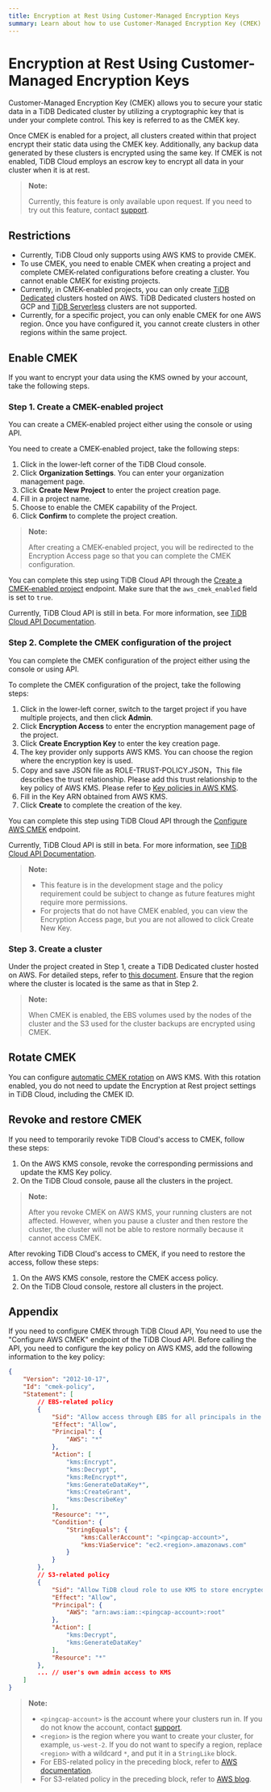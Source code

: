 ```yaml
---
title: Encryption at Rest Using Customer-Managed Encryption Keys
summary: Learn about how to use Customer-Managed Encryption Key (CMEK) in TiDB Cloud.
---
```


# Encryption at Rest Using Customer-Managed Encryption Keys

Customer-Managed Encryption Key (CMEK) allows you to secure your static data in a TiDB Dedicated cluster by utilizing a cryptographic key that is under your complete control. This key is referred to as the CMEK key.

Once CMEK is enabled for a project, all clusters created within that project encrypt their static data using the CMEK key. Additionally, any backup data generated by these clusters is encrypted using the same key. If CMEK is not enabled, TiDB Cloud employs an escrow key to encrypt all data in your cluster when it is at rest.

> **Note:**
>
> Currently, this feature is only available upon request. If you need to try out this feature, contact [support](/tidb-cloud/tidb-cloud-support.md).

## Restrictions

- Currently, TiDB Cloud only supports using AWS KMS to provide CMEK.
- To use CMEK, you need to enable CMEK when creating a project and complete CMEK-related configurations before creating a cluster. You cannot enable CMEK for existing projects.
- Currently, in CMEK-enabled projects, you can only create [TiDB Dedicated](/tidb-cloud/select-cluster-tier.md#tidb-dedicated) clusters hosted on AWS. TiDB Dedicated clusters hosted on GCP and [TiDB Serverless](/tidb-cloud/select-cluster-tier.md#tidb-serverless) clusters are not supported.
- Currently, for a specific project, you can only enable CMEK for one AWS region. Once you have configured it, you cannot create clusters in other regions within the same project.

## Enable CMEK

If you want to encrypt your data using the KMS owned by your account, take the following steps.

### Step 1. Create a CMEK-enabled project

You can create a CMEK-enabled project either using the console or using API.

<SimpleTab groupId="method">
<div label="Use Console" value="console">

You need to create a CMEK-enabled project, take the following steps:

1. Click <MDSvgIcon name="icon-top-organization" /> in the lower-left corner of the TiDB Cloud console.
2. Click **Organization Settings**. You can enter your organization management page.
3. Click **Create New Project** to enter the project creation page.
4. Fill in a project name.
5. Choose to enable the CMEK capability of the Project.
6. Click **Confirm** to complete the project creation.

> **Note:**
>
> After creating a CMEK-enabled project, you will be redirected to the Encryption Access page so that you can complete the CMEK configuration.

</div>
<div label="Use API" value="api">

You can complete this step using TiDB Cloud API through the [Create a CMEK-enabled project](https://docs.pingcap.com/tidbcloud/api/v1beta#tag/Project/operation/CreateProject) endpoint. Make sure that the `aws_cmek_enabled` field is set to `true`.

Currently, TiDB Cloud API is still in beta. For more information, see [TiDB Cloud API Documentation](https://docs.pingcap.com/tidbcloud/api/v1beta).

</div>
</SimpleTab>

### Step 2. Complete the CMEK configuration of the project

You can complete the CMEK configuration of the project either using the console or using API.

<SimpleTab groupId="method">
<div label="Use Console" value="console">

To complete the CMEK configuration of the project, take the following steps:

1.  Click <MDSvgIcon name="icon-left-projects" /> in the lower-left corner, switch to the target project if you have multiple projects, and then click **Admin**.
2. Click **Encryption Access** to enter the encryption management page of the project.
3. Click **Create Encryption Key** to enter the key creation page.
4. The key provider only supports AWS KMS. You can choose the region where the encryption key is used.
5. Copy and save JSON file as ROLE-TRUST-POLICY.JSON，This file describes the trust relationship. Please add this trust relationship to the key policy of AWS KMS. Please refer to [Key policies in AWS KMS](https://docs.aws.amazon.com/zh_cn/kms/latest/developerguide/key-policies.html).
6. Fill in the Key ARN obtained from AWS KMS.
7. Click **Create** to complete the creation of the key.

</div>
<div label="Use API" value="api">

You can complete this step using TiDB Cloud API through the [Configure AWS CMEK](https://docs.pingcap.com/tidbcloud/api/v1beta#tag/Cluster/operation/CreateAwsCmek) endpoint.

Currently, TiDB Cloud API is still in beta. For more information, see [TiDB Cloud API Documentation](https://docs.pingcap.com/tidbcloud/api/v1beta).

</div>
</SimpleTab>

> **Note:**
>
> - This feature is in the development stage and the policy requirement could be subject to change as future features might require more permissions. 
> - For projects that do not have CMEK enabled, you can view the Encryption Access page, but you are not allowed to click Create New Key.

### Step 3. Create a cluster

Under the project created in Step 1, create a TiDB Dedicated cluster hosted on AWS. For detailed steps, refer to [this document](https://docs.pingcap.com/tidbcloud/create-tidb-cluster). Ensure that the region where the cluster is located is the same as that in Step 2.

> **Note:**
>
> When CMEK is enabled, the EBS volumes used by the nodes of the cluster and the S3 used for the cluster backups are encrypted using CMEK.

## Rotate CMEK

You can configure [automatic CMEK rotation](http://docs.aws.amazon.com/kms/latest/developerguide/rotate-keys.html) on AWS KMS. With this rotation enabled, you do not need to update the Encryption at Rest project settings in TiDB Cloud, including the CMEK ID.

## Revoke and restore CMEK

If you need to temporarily revoke TiDB Cloud's access to CMEK, follow these steps:

1. On the AWS KMS console, revoke the corresponding permissions and update the KMS Key policy.
2. On the TiDB Cloud console, pause all the clusters in the project.

> **Note:**
>
> After you revoke CMEK on AWS KMS, your running clusters are not affected. However, when you pause a cluster and then restore the cluster, the cluster will not be able to restore normally because it cannot access CMEK.

After revoking TiDB Cloud's access to CMEK, if you need to restore the access, follow these steps:

1. On the AWS KMS console, restore the CMEK access policy.
2. On the TiDB Cloud console, restore all clusters in the project.

## Appendix

If you need to configure CMEK through TiDB Cloud API, You need to use the "Configure AWS CMEK" endpoint of the TiDB Cloud API. Before calling the API, you need to configure the key policy on AWS KMS, add the following information to the key policy:

```json
{
    "Version": "2012-10-17",
    "Id": "cmek-policy",
    "Statement": [
        // EBS-related policy
        {
            "Sid": "Allow access through EBS for all principals in the account that are authorized to use EBS",
            "Effect": "Allow",
            "Principal": {
                "AWS": "*"
            },
            "Action": [
                "kms:Encrypt",
                "kms:Decrypt",
                "kms:ReEncrypt*",
                "kms:GenerateDataKey*",
                "kms:CreateGrant",
                "kms:DescribeKey"
            ],
            "Resource": "*",
            "Condition": {
                "StringEquals": {
                    "kms:CallerAccount": "<pingcap-account>",
                    "kms:ViaService": "ec2.<region>.amazonaws.com"
                }
            }
        },
        // S3-related policy
        {
            "Sid": "Allow TiDB cloud role to use KMS to store encrypted backup to S3",
            "Effect": "Allow",
            "Principal": {
                "AWS": "arn:aws:iam::<pingcap-account>:root"
            },
            "Action": [
                "kms:Decrypt",
                "kms:GenerateDataKey"
            ],
            "Resource": "*"
        },
        ... // user's own admin access to KMS
    ]
}
```

> **Note:**
>
> - `<pingcap-account>` is the account where your clusters run in. If you do not know the account, contact [support](/tidb-cloud/tidb-cloud-support.md).
> - `<region>` is the region where you want to create your cluster, for example, `us-west-2`. If you do not want to specify a region, replace `<region>` with a wildcard `*`, and put it in a `StringLike` block.
> - For EBS-related policy in the preceding block, refer to [AWS documentation](https://docs.aws.amazon.com/kms/latest/developerguide/conditions-kms.html#conditions-kms-caller-account).
> - For S3-related policy in the preceding block, refer to [AWS blog](https://repost.aws/knowledge-center/s3-bucket-access-default-encryption).
